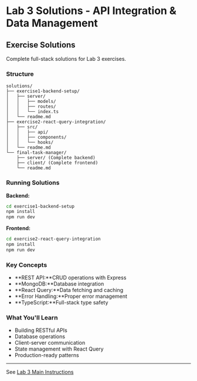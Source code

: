 # Lab 3 Solutions - API Integration & Data Management

## Exercise Solutions

Complete full-stack solutions for Lab 3 exercises.

### Structure

```
solutions/
├── exercise1-backend-setup/
│   ├── server/
│   │   ├── models/
│   │   ├── routes/
│   │   └── index.ts
│   └── readme.md
├── exercise2-react-query-integration/
│   ├── src/
│   │   ├── api/
│   │   ├── components/
│   │   └── hooks/
│   └── readme.md
└── final-task-manager/
    ├── server/ (Complete backend)
    ├── client/ (Complete frontend)
    └── readme.md
```

### Running Solutions

**Backend:**
```bash
cd exercise1-backend-setup
npm install
npm run dev
```

**Frontend:**
```bash
cd exercise2-react-query-integration
npm install
npm run dev
```

### Key Concepts

- **REST API:**CRUD operations with Express
- **MongoDB:**Database integration
- **React Query:**Data fetching and caching
- **Error Handling:**Proper error management
- **TypeScript:**Full-stack type safety

### What You'll Learn

- Building RESTful APIs
- Database operations
- Client-server communication
- State management with React Query
- Production-ready patterns

---

See [Lab 3 Main Instructions](../lab3.md)
